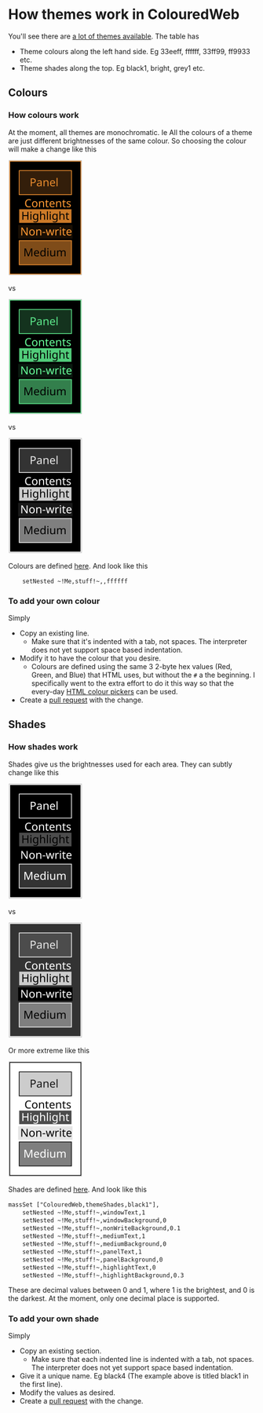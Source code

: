 # How themes work in ColouredWeb

You'll see there are [a lot of themes available](https://github.com/ksandom/colouredWeb/#preview-of-the-themes). The table has 

* Theme colours along the left hand side. Eg 33eeff, ffffff, 33ff99, ff9933 etc.
* Theme shades along the top. Eg black1, bright, grey1 etc.

## Colours

### How colours work

At the moment, all themes are monochromatic. Ie All the colours of a theme are just different brightnesses of the same colour. So choosing the colour will make a change like this

![An orangy based black theme](https://raw.githubusercontent.com/ksandom/colouredWeb/master/previews/black3-ff9933.svg)

vs

![A greenish based black theme](https://raw.githubusercontent.com/ksandom/colouredWeb/master/previews/black3-66ff99.svg)

vs

![A white based black theme.](https://raw.githubusercontent.com/ksandom/colouredWeb/master/previews/black3-ffffff.svg)

Colours are defined [here](https://github.com/ksandom/colouredWeb/blob/master/packages-available/ColouredWeb/defineColours.achel#L6). And look like this

```
    setNested ~!Me,stuff!~,,ffffff
```

### To add your own colour

Simply

* Copy an existing line.
    * Make sure that it's indented with a tab, not spaces. The interpreter does not yet support space based indentation.
* Modify it to have the colour that you desire.
    * Colours are defined using the same 3 2-byte hex values (Red, Green, and Blue) that HTML uses, but without the `#` a the beginning. I specifically went to the extra effort to do it this way so that the every-day [HTML colour pickers](https://www.w3schools.com/colors/colors_picker.asp) can be used.
* Create a [pull request](https://github.com/ksandom/colouredWeb/pulls) with the change.

## Shades

### How shades work

Shades give us the brightnesses used for each area. They can subtly change like this

![The black2 shade in white.](https://raw.githubusercontent.com/ksandom/colouredWeb/master/previews/black2-ffffff.svg)

vs

![The grey2 shade in white.](https://raw.githubusercontent.com/ksandom/colouredWeb/master/previews/grey2-ffffff.svg)

Or more extreme like this

![The bright shade in white.](https://raw.githubusercontent.com/ksandom/colouredWeb/master/previews/bright-ffffff.svg)

Shades are defined [here](https://github.com/ksandom/colouredWeb/blob/master/packages-available/ColouredWeb/defineThemeShades.achel#L6). And look like this

```
massSet ["ColouredWeb,themeShades,black1"],
    setNested ~!Me,stuff!~,windowText,1
    setNested ~!Me,stuff!~,windowBackground,0
    setNested ~!Me,stuff!~,nonWriteBackground,0.1
    setNested ~!Me,stuff!~,mediumText,1
    setNested ~!Me,stuff!~,mediumBackground,0
    setNested ~!Me,stuff!~,panelText,1
    setNested ~!Me,stuff!~,panelBackground,0
    setNested ~!Me,stuff!~,highlightText,0
    setNested ~!Me,stuff!~,highlightBackground,0.3
```

These are decimal values between 0 and 1, where 1 is the brightest, and 0 is the darkest. At the moment, only one decimal place is supported.

### To add your own shade

Simply

* Copy an existing section.
    * Make sure that each indented line is indented with a tab, not spaces. The interpreter does not yet support space based indentation.
* Give it a unique name. Eg black4 (The example above is titled black1 in the first line).
* Modify the values as desired.
* Create a [pull request](https://github.com/ksandom/colouredWeb/pulls) with the change.

